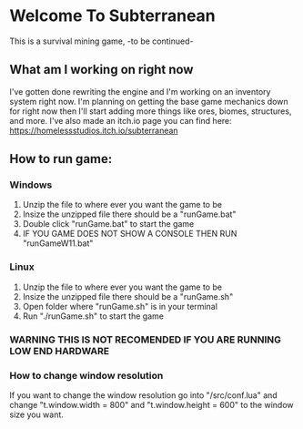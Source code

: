 # Welcome To Subterranean
This is a survival mining game, -to be continued-

## What am I working on right now
I've gotten done rewriting the engine and I'm working on an inventory system right now. I'm planning on getting the base game mechanics down for right now then I'll start adding more things like ores, biomes, structures, and more. I've also made an itch.io page you can find here: https://homelessstudios.itch.io/subterranean

## How to run game:
### Windows
1. Unzip the file to where ever you want the game to be
2. Insize the unzipped file there should be a "runGame.bat"
3. Double click "runGame.bat" to start the game
4. IF YOU GAME DOES NOT SHOW A CONSOLE THEN RUN "runGameW11.bat"
### Linux
1. Unzip the file to where ever you want the game to be
2. Insize the unzipped file there should be a "runGame.sh"
3. Open folder where "runGame.sh" is in your terminal
4. Run "./runGame.sh" to start the game
### WARNING THIS IS NOT RECOMENDED IF YOU ARE RUNNING LOW END HARDWARE
### How to change window resolution
If you want to change the window resolution go into "/src/conf.lua" and change "t.window.width = 800" and "t.window.height = 600" to the window size you want.
